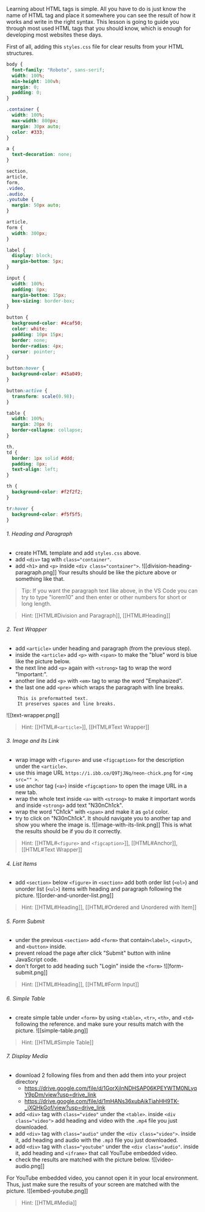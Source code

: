 Learning about HTML tags is simple. All you have to do is just know the name of HTML tag and place it somewhere you can see the result of how it works and write in the right syntax. This lesson is going to guide you through most used HTML tags that you should know, which is enough for developing most websites these days.

First of all, adding this `styles.css` file for clear results from your HTML structures.
```css
body {
  font-family: "Roboto", sans-serif;
  width: 100%;
  min-height: 100vh;
  margin: 0;
  padding: 0;
}

.container {
  width: 100%;
  max-width: 800px;
  margin: 30px auto;
  color: #333;
}

a {
  text-decoration: none;
}

section,
article,
form,
.video,
.audio,
.youtube {
  margin: 50px auto;
}

article,
form {
  width: 300px;
}

label {
  display: block;
  margin-bottom: 5px;
}

input {
  width: 100%;
  padding: 8px;
  margin-bottom: 15px;
  box-sizing: border-box;
}

button {
  background-color: #4caf50;
  color: white;
  padding: 10px 15px;
  border: none;
  border-radius: 4px;
  cursor: pointer;
}

button:hover {
  background-color: #45a049;
}

button:active {
  transform: scale(0.98);
}

table {
  width: 100%;
  margin: 20px 0;
  border-collapse: collapse;
}

th,
td {
  border: 1px solid #ddd;
  padding: 8px;
  text-align: left;
}

th {
  background-color: #f2f2f2;
}

tr:hover {
  background-color: #f5f5f5;
}
```

###### 1. Heading and Paragraph
- create HTML template and add `styles.css` above.
- add `<div>` tag with `class="container"`.
- add `<h1>` and `<p>` inside `<div class="container">`.
![[division-heading-paragraph.png]]
Your results should be like the picture above or something like that.

>Tip: If you want the paragraph text like above, in the VS Code you can try to type "lorem10" and then enter or other numbers for short or long length.

>Hint: [[HTML#Division and Paragraph]], [[HTML#Heading]]

###### 2. Text Wrapper
- add `<article>` under heading and paragraph (from the previous step).
- inside the `<article>` add `<p>` with `<span>` to make the "blue" word is blue like the picture below.
- the next line add `<p>` again with `<strong>` tag to wrap the word "Important:".
- another line add `<p>` with `<em>` tag to wrap the word "Emphasized".
- the last one add `<pre>` which wraps the paragraph with line breaks.
```
	This is preformatted text.
	It preserves spaces and line breaks.
```

![[text-wrapper.png]]

>Hint: [[HTML#`<article>`]], [[HTML#Text Wrapper]]

###### 3. Image and Its Link
- wrap image with `<figure>` and use `<figcaption>` for the description under the `<article>`.
- use this image URL `https://i.ibb.co/Q9TjJNq/neon-chick.png` for `<img src="" >`.
- use anchor tag (`<a>`) inside `<figcaption>` to open the image URL in a new tab.
- wrap the whole text inside `<a>` with `<strong>` to make it important words and inside `<strong>` add text "N30nCh1ck".
- wrap the word "Ch1ck" with `<span>` and make it as `gold` color.
- try to click on "N30nCh1ck". It should navigate you to another tap and show you where the image is.
![[image-with-its-link.png]]
This is what the results should be if you do it correctly.

>Hint: [[HTML#`<figure>` and `<figcaption>`]], [[HTML#Anchor]], [[HTML#Text Wrapper]]

###### 4. List Items
- add `<section>` below `<figure>` in `<section>` add both order list (`<ol>`) and unorder list (`<ul>`) items with heading and paragraph following the picture.
![[order-and-unorder-list.png]]

>Hint: [[HTML#Heading]], [[HTML#Ordered and Unordered with Item]]

###### 5. Form Submit
- under the previous `<section>` add `<form>` that contain`<label>`, `<input>`, and `<button>` inside.
- prevent reload the page after click "Submit" button with inline JavaScript code.
- don't forget to add heading such "Login" inside the `<form>`
![[form-submit.png]]

>Hint: [[HTML#Heading]], [[HTML#Form Input]]

###### 6. Simple Table
- create simple table under `<form>` by using `<table>`, `<tr>`, `<th>`, and `<td>` following the reference. and make sure your results match with the picture.
![[simple-table.png]]

>Hint: [[HTML#Simple Table]]

###### 7. Display Media
- download 2 following files from and then add them into your project directory
	- https://drive.google.com/file/d/1GorXjInNDHSAP06KPEYWTM0NLyqY9pDm/view?usp=drive_link
	- https://drive.google.com/file/d/1mHANs36xubAikTiahHH9TK-_jXQHkGof/view?usp=drive_link
- add `<div>` tag with `class="video"` under the `<table>`. inside `<div class="video">` add heading and video with the `.mp4` file you just downloaded.
- add `<div>` tag with `class="audio"` under the `<div class="video">`. inside it, add heading and audio with the `.mp3` file you just downloaded.
- add `<div>` tag with `class="youtube"` under the `<div class="audio"`. inside it, add heading and `<iframe>` that call YouTube embedded video.
- check the results are matched with the picture below.
![[video-audio.png]]

For YouTube embedded video, you cannot open it in your local environment. Thus, just make sure the results of your screen are matched with the picture.
![[embed-youtube.png]]

>Hint: [[HTML#Media]]
